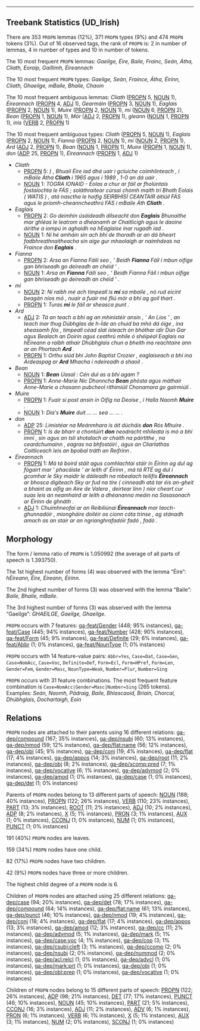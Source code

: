 

--------------------------------------------------------------------------------

## Treebank Statistics (UD_Irish)

There are 353 `PROPN` lemmas (12%), 371 `PROPN` types (9%) and 474 `PROPN` tokens (3%).
Out of 16 observed tags, the rank of `PROPN` is: 2 in number of lemmas, 4 in number of types and 10 in number of tokens.

The 10 most frequent `PROPN` lemmas: <em>Gaeilge, Éire, Baile, Frainc, Seán, Átha, Cliath, Eoraip, Gaillimh, Éireannach</em>

The 10 most frequent `PROPN` types:  <em>Gaeilge, Seán, Fraince, Átha, Éirinn, Cliath, Ghaeilge, mBaile, Bhaile, Chaoin</em>

The 10 most frequent ambiguous lemmas: <em>Cliath</em> ([PROPN]() 5, [NOUN]() 1), <em>Éireannach</em> ([PROPN]() 4, [ADJ]() 1), <em>Gearmáin</em> ([PROPN]() 3, [NOUN]() 1), <em>Eaglais</em> ([PROPN]() 2, [NOUN]() 1), <em>Muire</em> ([PROPN]() 2, [NOUN]() 1), <em>mí</em> ([NOUN]() 6, [PROPN]() 2), <em>Bean</em> ([PROPN]() 1, [NOUN]() 1), <em>Mór</em> ([ADJ]() 2, [PROPN]() 1), <em>gleann</em> ([NOUN]() 1, [PROPN]() 1), <em>inis</em> ([VERB]() 2, [PROPN]() 1)

The 10 most frequent ambiguous types:  <em>Cliath</em> ([PROPN]() 5, [NOUN]() 1), <em>Eaglais</em> ([PROPN]() 2, [NOUN]() 1), <em>Fianna</em> ([PROPN]() 2, [NOUN]() 1), <em>mí</em> ([NOUN]() 2, [PROPN]() 1), <em>Ard</em> ([ADJ]() 2, [PROPN]() 1), <em>Bean</em> ([NOUN]() 1, [PROPN]() 1), <em>Muire</em> ([PROPN]() 1, [NOUN]() 1), <em>don</em> ([ADP]() 25, [PROPN]() 1), <em>Éireannach</em> ([PROPN]() 1, [ADJ]() 1)


* <em>Cliath</em>
  * [PROPN]() 5: <em>) , Bhuail Éire iad dhá uair i gcluiche coimhlinteach , i mBaile Átha <b>Cliath</b> i 1965 agus i 1989 , 1-0 an dá uair .</em>
  * [NOUN]() 1: <em>TOGRA IONAID - Eolas a chur ar fáil ar fholúntais fostaíochta le FÁS ; soláthraítear cúrsaí chomh maith trí Bhoth Eolais ( WATIS ) , atá nasctha le hoifig SEIRBHÍSÍ CEANTAIR áitiúil FÁS agus le príomh-cheanncheathrú FÁS i mBaile Áth <b>Cliath</b> .</em>
* <em>Eaglais</em>
  * [PROPN]() 2: <em>Go deimhin úsáideadh dílseacht don <b>Eaglais</b> Bhunaithe mar ghléas le leatrom a dhéanamh ar Chaitlicigh agus le daoine áirithe a iompú in aghaidh na hEaglaise inar rugadh iad .</em>
  * [NOUN]() 1: <em>Ní hé amháin sin ach bhí de thoradh ar an dá bheart fadbhreathnaitheacha sin aige gur mhaolaigh ar naimhdeas na Fraince don <b>Eaglais</b> .</em>
* <em>Fianna</em>
  * [PROPN]() 2: <em>Arsa an Fianna Fáilí seo , ' Beidh <b>Fianna</b> Fáil i mbun oifige gan bhriseadh go deireadh an chéid ' .</em>
  * [NOUN]() 1: <em>Arsa an <b>Fianna</b> Fáilí seo , ' Beidh Fianna Fáil i mbun oifige gan bhriseadh go deireadh an chéid ' .</em>
* <em>mí</em>
  * [NOUN]() 2: <em>Ní raibh mé ach timpeall is <b>mí</b> sa mbaile , nó rud eicínt beagán níos mó , nuair a fuair mé fliú mór a bhí ag goil thart .</em>
  * [PROPN]() 1: <em>Turas <b>mí</b> le fáil ar sheasca punt .</em>
* <em>Ard</em>
  * [ADJ]() 2: <em>Tá an teach a bhí ag an mhinistéir ansin , ' An Lios ' , an teach inar thug Dúbhglas de h-Íde an chuid ba mhó dá óige , ina sheasamh fós , timpeall céad slat isteach ón bhóthar idir Dún Gar agus Bealach an Doirín agus ceathrú mhíle ó shéipéal Eaglais na hÉireann a raibh athair Dhúbhglais chun a bheith ina reachtaire ann ar an Phortach <b>Ard</b> .</em>
  * [PROPN]() 1: <em>Orthu siúd bhí John Baptist Crozier , eaglaiseach a bhí ina Ardeaspag ar <b>Ard</b> Mhacha i ndeireadh a shaoil .</em>
* <em>Bean</em>
  * [NOUN]() 1: <em><b>Bean</b> Uasal : Cén dul as a bhí agam ?</em>
  * [PROPN]() 1: <em>Anne-Marie Nic Dhonncha <b>Bean</b> phósta agus máthair Anne-Marie a chasann pubcheol rithimiúil Chonamara go gairmiúil .</em>
* <em>Muire</em>
  * [PROPN]() 1: <em>Fuair sí post ansin in Oifig na Deoise , i Halla Naomh <b>Muire</b> .</em>
  * [NOUN]() 1: <em>Dia's <b>Muire</b> duit ... ... sea ... ... .</em>
* <em>don</em>
  * [ADP]() 25: <em>Limistéar na Meánmhara is áit dúcháis <b>don</b> Rós Mhuire .</em>
  * [PROPN]() 1: <em>Is de bharr a chontúirt <b>don</b> neodracht mhíleata is mó a bhí imní , sin agus an tslí shotalach ar chaith na páirtithe , na ceardchumainn , eagras na bhfostóirí , agus an Cliarlathas Caitliceach leis an bpobal tráth an Reifrinn .</em>
* <em>Éireannach</em>
  * [PROPN]() 1: <em>Má tá boird stáit agus comhlachtai stáir in Éirinn ag dul ag fógairt mar ' phacáiste ' ar leith d' Éirinn , má tá RTÉ ag dul i gcomhar le Sky maidir le dáileadh na mbealach teilifís <b>Éireannach</b> ar bhosca digiteach Sky ar fud na tíre ( cinneadh atá tar éis an-gheit a bhaint as oifig an Aire de Valera , deirtear linn ) níor cheart cur suas leis an neamhaird ar leith a dhéananna meáin na Sasasanach ar Éirinn de ghnáth .</em>
  * [ADJ]() 1: <em>Chuimhneofaí ar an Reibiliúnaí <b>Éireannach</b> mar laoch-ghunnadóir , miongháire doiléir os cionn cóta trinse , ag stánadh amach as an stair ar an ngrianghrafadóir fadó , fadó .</em>

## Morphology

The form / lemma ratio of `PROPN` is 1.050992 (the average of all parts of speech is 1.393750).

The 1st highest number of forms (4) was observed with the lemma “Éire”: <em>hÉireann, Éire, Éireann, Éirinn</em>.

The 2nd highest number of forms (3) was observed with the lemma “Baile”: <em>Baile, Bhaile, mBaile</em>.

The 3rd highest number of forms (3) was observed with the lemma “Gaeilge”: <em>GHAEILGE, Gaeilge, Ghaeilge</em>.

`PROPN` occurs with 7 features: [ga-feat/Gender]() (448; 95% instances), [ga-feat/Case]() (445; 94% instances), [ga-feat/Number]() (428; 90% instances), [ga-feat/Form]() (45; 9% instances), [ga-feat/Definite]() (29; 6% instances), [ga-feat/Abbr]() (1; 0% instances), [ga-feat/NounType]() (1; 0% instances)

`PROPN` occurs with 14 feature-value pairs: `Abbr=Yes`, `Case=Dat`, `Case=Gen`, `Case=NomAcc`, `Case=Voc`, `Definite=Def`, `Form=Ecl`, `Form=HPref`, `Form=Len`, `Gender=Fem`, `Gender=Masc`, `NounType=Weak`, `Number=Plur`, `Number=Sing`

`PROPN` occurs with 31 feature combinations.
The most frequent feature combination is `Case=NomAcc|Gender=Masc|Number=Sing` (265 tokens).
Examples: <em>Seán, Naomh, Pádraig, Baile, Bhlascaoid, Briain, Chorcaí, Dhúbhglais, Dochartaigh, Eoin</em>


## Relations

`PROPN` nodes are attached to their parents using 16 different relations: [ga-dep/compound]() (167; 35% instances), [ga-dep/nsubj]() (60; 13% instances), [ga-dep/nmod]() (59; 12% instances), [ga-dep/flat:name]() (56; 12% instances), [ga-dep/obl]() (45; 9% instances), [ga-dep/conj]() (19; 4% instances), [ga-dep/flat]() (17; 4% instances), [ga-dep/appos]() (14; 3% instances), [ga-dep/root]() (11; 2% instances), [ga-dep/obj]() (8; 2% instances), [ga-dep/xcomp:pred]() (7; 1% instances), [ga-dep/vocative]() (6; 1% instances), [ga-dep/advmod]() (2; 0% instances), [ga-dep/amod]() (1; 0% instances), [ga-dep/case]() (1; 0% instances), [ga-dep/det]() (1; 0% instances)

Parents of `PROPN` nodes belong to 13 different parts of speech: [NOUN]() (188; 40% instances), [PROPN]() (122; 26% instances), [VERB]() (110; 23% instances), [PART]() (13; 3% instances), [ROOT]() (11; 2% instances), [ADJ]() (10; 2% instances), [ADP]() (8; 2% instances), [X]() (5; 1% instances), [PRON]() (3; 1% instances), [AUX]() (1; 0% instances), [CCONJ]() (1; 0% instances), [NUM]() (1; 0% instances), [PUNCT]() (1; 0% instances)

191 (40%) `PROPN` nodes are leaves.

159 (34%) `PROPN` nodes have one child.

82 (17%) `PROPN` nodes have two children.

42 (9%) `PROPN` nodes have three or more children.

The highest child degree of a `PROPN` node is 6.

Children of `PROPN` nodes are attached using 25 different relations: [ga-dep/case]() (94; 20% instances), [ga-dep/det]() (78; 17% instances), [ga-dep/compound]() (64; 14% instances), [ga-dep/flat:name]() (61; 13% instances), [ga-dep/punct]() (46; 10% instances), [ga-dep/nmod]() (19; 4% instances), [ga-dep/conj]() (18; 4% instances), [ga-dep/flat]() (17; 4% instances), [ga-dep/appos]() (13; 3% instances), [ga-dep/amod]() (12; 3% instances), [ga-dep/cc]() (11; 2% instances), [ga-dep/advmod]() (5; 1% instances), [ga-dep/mark]() (5; 1% instances), [ga-dep/case:voc]() (4; 1% instances), [ga-dep/cop]() (3; 1% instances), [ga-dep/csubj:cleft]() (3; 1% instances), [ga-dep/ccomp]() (2; 0% instances), [ga-dep/nsubj]() (2; 0% instances), [ga-dep/nummod]() (2; 0% instances), [ga-dep/acl:relcl]() (1; 0% instances), [ga-dep/advcl]() (1; 0% instances), [ga-dep/mark:prt]() (1; 0% instances), [ga-dep/obj]() (1; 0% instances), [ga-dep/obl:prep]() (1; 0% instances), [ga-dep/vocative]() (1; 0% instances)

Children of `PROPN` nodes belong to 15 different parts of speech: [PROPN]() (122; 26% instances), [ADP]() (98; 21% instances), [DET]() (77; 17% instances), [PUNCT]() (46; 10% instances), [NOUN]() (45; 10% instances), [PART]() (21; 5% instances), [CCONJ]() (16; 3% instances), [ADJ]() (11; 2% instances), [ADV]() (6; 1% instances), [PRON]() (6; 1% instances), [VERB]() (6; 1% instances), [X]() (5; 1% instances), [AUX]() (3; 1% instances), [NUM]() (2; 0% instances), [SCONJ]() (1; 0% instances)

